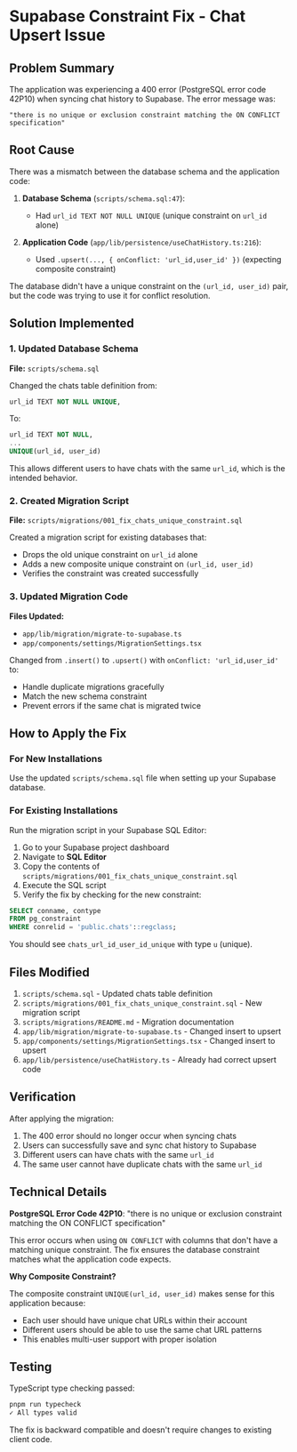 # Supabase Constraint Fix - Chat Upsert Issue

## Problem Summary

The application was experiencing a 400 error (PostgreSQL error code 42P10) when syncing chat history to Supabase. The error message was:

```
"there is no unique or exclusion constraint matching the ON CONFLICT specification"
```

## Root Cause

There was a mismatch between the database schema and the application code:

1. **Database Schema** (`scripts/schema.sql:47`):
   - Had `url_id TEXT NOT NULL UNIQUE` (unique constraint on `url_id` alone)

2. **Application Code** (`app/lib/persistence/useChatHistory.ts:216`):
   - Used `.upsert(..., { onConflict: 'url_id,user_id' })` (expecting composite constraint)

The database didn't have a unique constraint on the `(url_id, user_id)` pair, but the code was trying to use it for conflict resolution.

## Solution Implemented

### 1. Updated Database Schema

**File:** `scripts/schema.sql`

Changed the chats table definition from:
```sql
url_id TEXT NOT NULL UNIQUE,
```

To:
```sql
url_id TEXT NOT NULL,
...
UNIQUE(url_id, user_id)
```

This allows different users to have chats with the same `url_id`, which is the intended behavior.

### 2. Created Migration Script

**File:** `scripts/migrations/001_fix_chats_unique_constraint.sql`

Created a migration script for existing databases that:
- Drops the old unique constraint on `url_id` alone
- Adds a new composite unique constraint on `(url_id, user_id)`
- Verifies the constraint was created successfully

### 3. Updated Migration Code

**Files Updated:**
- `app/lib/migration/migrate-to-supabase.ts`
- `app/components/settings/MigrationSettings.tsx`

Changed from `.insert()` to `.upsert()` with `onConflict: 'url_id,user_id'` to:
- Handle duplicate migrations gracefully
- Match the new schema constraint
- Prevent errors if the same chat is migrated twice

## How to Apply the Fix

### For New Installations

Use the updated `scripts/schema.sql` file when setting up your Supabase database.

### For Existing Installations

Run the migration script in your Supabase SQL Editor:

1. Go to your Supabase project dashboard
2. Navigate to **SQL Editor**
3. Copy the contents of `scripts/migrations/001_fix_chats_unique_constraint.sql`
4. Execute the SQL script
5. Verify the fix by checking for the new constraint:

```sql
SELECT conname, contype
FROM pg_constraint
WHERE conrelid = 'public.chats'::regclass;
```

You should see `chats_url_id_user_id_unique` with type `u` (unique).

## Files Modified

1. `scripts/schema.sql` - Updated chats table definition
2. `scripts/migrations/001_fix_chats_unique_constraint.sql` - New migration script
3. `scripts/migrations/README.md` - Migration documentation
4. `app/lib/migration/migrate-to-supabase.ts` - Changed insert to upsert
5. `app/components/settings/MigrationSettings.tsx` - Changed insert to upsert
6. `app/lib/persistence/useChatHistory.ts` - Already had correct upsert code

## Verification

After applying the migration:

1. The 400 error should no longer occur when syncing chats
2. Users can successfully save and sync chat history to Supabase
3. Different users can have chats with the same `url_id`
4. The same user cannot have duplicate chats with the same `url_id`

## Technical Details

**PostgreSQL Error Code 42P10**: "there is no unique or exclusion constraint matching the ON CONFLICT specification"

This error occurs when using `ON CONFLICT` with columns that don't have a matching unique constraint. The fix ensures the database constraint matches what the application code expects.

**Why Composite Constraint?**

The composite constraint `UNIQUE(url_id, user_id)` makes sense for this application because:
- Each user should have unique chat URLs within their account
- Different users should be able to use the same chat URL patterns
- This enables multi-user support with proper isolation

## Testing

TypeScript type checking passed:
```bash
pnpm run typecheck
✓ All types valid
```

The fix is backward compatible and doesn't require changes to existing client code.
